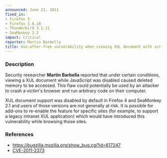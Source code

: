 ```yaml
---
announced: June 21, 2011
fixed_in:
- Firefox 5
- Firefox 3.6.18
- Thunderbird 3.1.11
- SeaMonkey 2.2
impact: Critical
reporter: Martin Barbella
title: Use-after-free vulnerability when viewing XUL document with script disabled
---
```


<h3>Description</h3>

<p>Security researcher <strong>Martin Barbella</strong> reported that
under certain conditions, viewing a XUL document while JavaScript was
disabled caused deleted memory to be accessed.  This flaw could
potentially be used by an attacker to crash a victim's browser and run
arbitrary code on their computer.</p>

<p class="note">XUL document support was disabled by default in
Firefox 4 and SeaMonkey 2.1 and users of those versions are not generally
at risk. It is possible for add-ons to re-enable the feature for specific
sites (for example, to support a legacy intranet XUL application) which would
have introduced this vulnerability while browsing those sites.</p>

<h3>References</h3>

<ul>
  <li><a href="https://bugzilla.mozilla.org/show_bug.cgi?id=617247">https://bugzilla.mozilla.org/show_bug.cgi?id=617247</a></li>
  <li><a class="ex-ref" href="http://cve.mitre.org/cgi-bin/cvename.cgi?name=CVE-2011-2373">CVE-2011-2373</a></li>
</ul>



